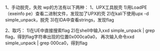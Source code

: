 1、手动脱壳，失败
wp的方法有以下两种：
1、UPX工具脱壳
1)用LoadPE（exeinfo pe）查看二进制文件，发现加了UPX的壳
2)在kali下使用upx -d  simple_unpack，脱壳
3)在IDA中查看strings，发现flag

2、取巧：
1)在UE中直接搜索flag
2)在shell中输入xxd simple_unpack | grep flag，得到flag字符串出现的位置0x000ca0a0，
再次输入命令xxd simple_unpack | grep 000ca0，得到flag
